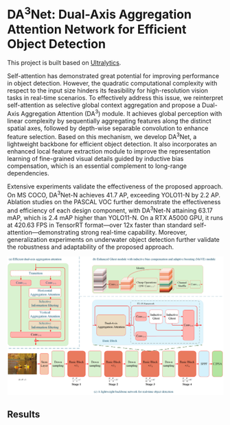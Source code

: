 # DA<sup>3</sup>Net: Dual-Axis Aggregation Attention Network for Efficient Object Detection

This project is built based on [Ultralytics](https://github.com/ultralytics/ultralytics).

Self-attention has demonstrated great potential for improving performance in object detection. However, the quadratic computational complexity with respect to the input size hinders its feasibility for high-resolution vision tasks in real-time scenarios. To effectively address this issue, we reinterpret self-attention as selective global context aggregation and propose a Dual-Axis Aggregation Attention (DA<sup>3</sup>) module. It achieves global perception with linear complexity by sequentially aggregating features along the distinct spatial axes, followed by depth-wise separable convolution to enhance feature selection. Based on this mechanism, we develop DA<sup>3</sup>Net, a lightweight backbone for efficient object detection. It also incorporates an enhanced local feature extraction module to improve the representation learning of fine-grained visual details guided by inductive bias compensation, which is an essential complement to long-range dependencies.

Extensive experiments validate the effectiveness of the proposed approach. On MS COCO, DA<sup>3</sup>Net-N achieves 41.7 AP, exceeding YOLO11-N by 2.2 AP. Ablation studies on the PASCAL VOC further demonstrate the effectiveness and efficiency of each design component, with DA<sup>3</sup>Net-N attaining 63.17 mAP, which is 2.4 mAP higher than YOLO11-N. On a RTX A5000 GPU, it runs at 420.63 FPS in TensorRT format—over 12x faster than standard self-attention—demonstrating strong real-time capability. Moreover, generalization experiments on underwater object detection further validate the robustness and adaptability of the proposed approach.

![](images/graph_abstract.png)

## Results
